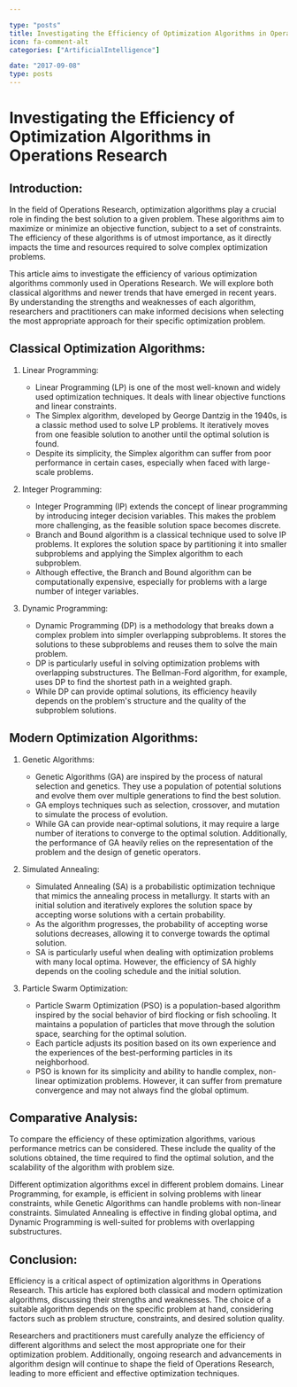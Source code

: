 ```yaml
---

type: "posts"
title: Investigating the Efficiency of Optimization Algorithms in Operations Research
icon: fa-comment-alt
categories: ["ArtificialIntelligence"]

date: "2017-09-08"
type: posts
---
```





# Investigating the Efficiency of Optimization Algorithms in Operations Research

## Introduction:

In the field of Operations Research, optimization algorithms play a crucial role in finding the best solution to a given problem. These algorithms aim to maximize or minimize an objective function, subject to a set of constraints. The efficiency of these algorithms is of utmost importance, as it directly impacts the time and resources required to solve complex optimization problems.

This article aims to investigate the efficiency of various optimization algorithms commonly used in Operations Research. We will explore both classical algorithms and newer trends that have emerged in recent years. By understanding the strengths and weaknesses of each algorithm, researchers and practitioners can make informed decisions when selecting the most appropriate approach for their specific optimization problem.

## Classical Optimization Algorithms:

1. Linear Programming:
   - Linear Programming (LP) is one of the most well-known and widely used optimization techniques. It deals with linear objective functions and linear constraints.
   - The Simplex algorithm, developed by George Dantzig in the 1940s, is a classic method used to solve LP problems. It iteratively moves from one feasible solution to another until the optimal solution is found.
   - Despite its simplicity, the Simplex algorithm can suffer from poor performance in certain cases, especially when faced with large-scale problems.

2. Integer Programming:
   - Integer Programming (IP) extends the concept of linear programming by introducing integer decision variables. This makes the problem more challenging, as the feasible solution space becomes discrete.
   - Branch and Bound algorithm is a classical technique used to solve IP problems. It explores the solution space by partitioning it into smaller subproblems and applying the Simplex algorithm to each subproblem.
   - Although effective, the Branch and Bound algorithm can be computationally expensive, especially for problems with a large number of integer variables.

3. Dynamic Programming:
   - Dynamic Programming (DP) is a methodology that breaks down a complex problem into simpler overlapping subproblems. It stores the solutions to these subproblems and reuses them to solve the main problem.
   - DP is particularly useful in solving optimization problems with overlapping substructures. The Bellman-Ford algorithm, for example, uses DP to find the shortest path in a weighted graph.
   - While DP can provide optimal solutions, its efficiency heavily depends on the problem's structure and the quality of the subproblem solutions.

## Modern Optimization Algorithms:

1. Genetic Algorithms:
   - Genetic Algorithms (GA) are inspired by the process of natural selection and genetics. They use a population of potential solutions and evolve them over multiple generations to find the best solution.
   - GA employs techniques such as selection, crossover, and mutation to simulate the process of evolution.
   - While GA can provide near-optimal solutions, it may require a large number of iterations to converge to the optimal solution. Additionally, the performance of GA heavily relies on the representation of the problem and the design of genetic operators.

2. Simulated Annealing:
   - Simulated Annealing (SA) is a probabilistic optimization technique that mimics the annealing process in metallurgy. It starts with an initial solution and iteratively explores the solution space by accepting worse solutions with a certain probability.
   - As the algorithm progresses, the probability of accepting worse solutions decreases, allowing it to converge towards the optimal solution.
   - SA is particularly useful when dealing with optimization problems with many local optima. However, the efficiency of SA highly depends on the cooling schedule and the initial solution.

3. Particle Swarm Optimization:
   - Particle Swarm Optimization (PSO) is a population-based algorithm inspired by the social behavior of bird flocking or fish schooling. It maintains a population of particles that move through the solution space, searching for the optimal solution.
   - Each particle adjusts its position based on its own experience and the experiences of the best-performing particles in its neighborhood.
   - PSO is known for its simplicity and ability to handle complex, non-linear optimization problems. However, it can suffer from premature convergence and may not always find the global optimum.

## Comparative Analysis:

To compare the efficiency of these optimization algorithms, various performance metrics can be considered. These include the quality of the solutions obtained, the time required to find the optimal solution, and the scalability of the algorithm with problem size.

Different optimization algorithms excel in different problem domains. Linear Programming, for example, is efficient in solving problems with linear constraints, while Genetic Algorithms can handle problems with non-linear constraints. Simulated Annealing is effective in finding global optima, and Dynamic Programming is well-suited for problems with overlapping substructures.

## Conclusion:

Efficiency is a critical aspect of optimization algorithms in Operations Research. This article has explored both classical and modern optimization algorithms, discussing their strengths and weaknesses. The choice of a suitable algorithm depends on the specific problem at hand, considering factors such as problem structure, constraints, and desired solution quality.

Researchers and practitioners must carefully analyze the efficiency of different algorithms and select the most appropriate one for their optimization problem. Additionally, ongoing research and advancements in algorithm design will continue to shape the field of Operations Research, leading to more efficient and effective optimization techniques.